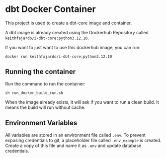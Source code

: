 # dbt Docker Container

This project is used to create a dbt-core image and container.

A dbt image is already created using the Dockerhub Repository called `keithfajardo/i-dbt-core:python3.12.10`.

If you want to just want to use this dockerhub image, you can run:
```
docker run keithfajardo/i-dbt-core:python3.12.10
```


## Running the container
Run the command to run the container:
```
sh run_docker_build_run.sh
```

When the image already exists, it will ask if you want to run a clean build. It means the build will run without cache.

## Environment Variables
All variables are stored in an environment file called `.env`. To prevent exposing credentials to git, a placeholder file called `.env_example` is created. Create a copy of this file and name it as `.env` and update database credentials.
